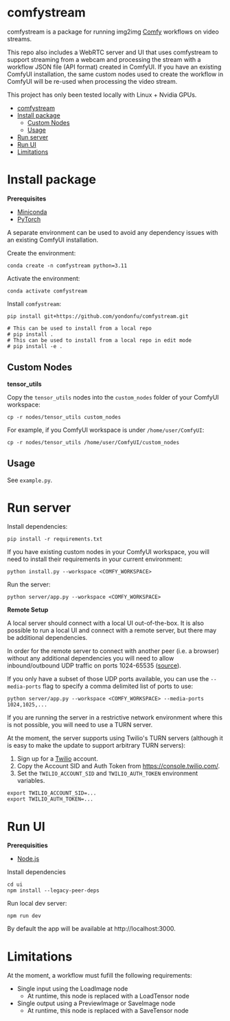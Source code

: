 # comfystream

comfystream is a package for running img2img [Comfy](https://www.comfy.org/) workflows on video streams.

This repo also includes a WebRTC server and UI that uses comfystream to support streaming from a webcam and processing the stream with a workflow JSON file (API format) created in ComfyUI. If you have an existing ComfyUI installation, the same custom nodes used to create the workflow in ComfyUI will be re-used when processing the video stream.

This project has only been tested locally with Linux + Nvidia GPUs.

- [comfystream](#comfystream)
- [Install package](#install-package)
  - [Custom Nodes](#custom-nodes)
  - [Usage](#usage)
- [Run server](#run-server)
- [Run UI](#run-ui)
- [Limitations](#limitations)

# Install package 

**Prerequisites**

- [Miniconda](https://docs.anaconda.com/miniconda/index.html#latest-miniconda-installer-links)
- [PyTorch](https://pytorch.org/get-started/locally/)

A separate environment can be used to avoid any dependency issues with an existing ComfyUI installation.

Create the environment:

```
conda create -n comfystream python=3.11
```

Activate the environment:

```
conda activate comfystream
```

Install `comfystream`:

```
pip install git+https://github.com/yondonfu/comfystream.git

# This can be used to install from a local repo
# pip install .
# This can be used to install from a local repo in edit mode
# pip install -e .
```

## Custom Nodes

**tensor_utils**

Copy the `tensor_utils` nodes into the `custom_nodes` folder of your ComfyUI workspace:

```
cp -r nodes/tensor_utils custom_nodes
```

For example, if you ComfyUI workspace is under `/home/user/ComfyUI`:

```
cp -r nodes/tensor_utils /home/user/ComfyUI/custom_nodes
```

## Usage

See `example.py`.

# Run server

Install dependencies:

```
pip install -r requirements.txt
```

If you have existing custom nodes in your ComfyUI workspace, you will need to install their requirements in your current environment:

```
python install.py --workspace <COMFY_WORKSPACE>
```

Run the server:

```
python server/app.py --workspace <COMFY_WORKSPACE>
```

**Remote Setup**

A local server should connect with a local UI out-of-the-box. It is also possible to run a local UI and connect with a remote server, but there may be additional dependencies.

In order for the remote server to connect with another peer (i.e. a browser) without any additional dependencies you will need to allow inbound/outbound UDP traffic on ports 1024-65535 ([source](https://github.com/aiortc/aiortc/issues/490#issuecomment-788807118)). 

If you only have a subset of those UDP ports available, you can use the `--media-ports` flag to specify a comma delimited list of ports to use:

```
python server/app.py --workspace <COMFY_WORKSPACE> --media-ports 1024,1025,...
```

If you are running the server in a restrictive network environment where this is not possible, you will need to use a TURN server.

At the moment, the server supports using Twilio's TURN servers (although it is easy to make the update to support arbitrary TURN servers):

1. Sign up for a [Twilio](https://www.twilio.com/en-us) account.
2. Copy the Account SID and Auth Token from https://console.twilio.com/.
3. Set the `TWILIO_ACCOUNT_SID` and `TWILIO_AUTH_TOKEN` environment variables.

````
export TWILIO_ACCOUNT_SID=...
export TWILIO_AUTH_TOKEN=...
````

# Run UI

**Prerequisities**

- [Node.js](https://nodejs.org/en/download/package-manager)

Install dependencies

```
cd ui
npm install --legacy-peer-deps
```

Run local dev server:

```
npm run dev
```

By default the app will be available at http://localhost:3000.

# Limitations

At the moment, a workflow must fufill the following requirements:

- Single input using the LoadImage node
  - At runtime, this node is replaced with a LoadTensor node
- Single output using a PreviewImage or SaveImage node
  - At runtime, this node is replaced with a SaveTensor node